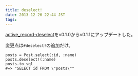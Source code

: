 ```yaml
---
title: deselect!
date: 2013-12-26 22:44 JST
tags:
---
```


[active_record-deselect](https://rubygems.org/gems/active_record-deselect)をv0.1.0からv0.1.1にアップデートした。

変更点は`#deselect!`の追加だけ。

```
posts = Post.select(:id, :name)
posts.deselect!(:name)
posts.to_sql
#=> "SELECT id FROM \"posts\""
```